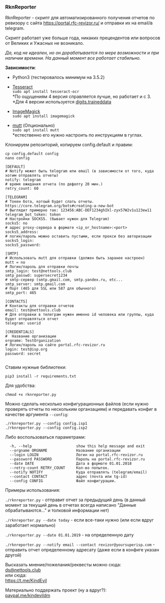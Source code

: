 
### **RknReporter**

RknReporter - скрипт для автоматизированного получения отчетов по ревизору с сайта https://portal.rfc-revizor.ru/ и отправки их на email/в telegram.

Скрипт работает уже больше года, никаких прецендентов или вопросов от Великих и Ужасных не возникало.

_Да, код не идеален, но он дорабатывается по мере возможности и при наличии времени. На данный момент все работает стабильно._

**Зависимости**:
* Python3 (тестировалось минимум на 3.5.2)
* <a href="https://github.com/tesseract-ocr/">Tesseract</a><br>
`sudo apt install tesseract-ocr
`<br>
*По ощущениям 4 версия справляется лучше, но работает и с 3.<br>
*Для 4 версии используется <a href="https://github.com/Shreeshrii/tessdata_shreetest/blob/master/digits1.traineddata">digits.traineddata</a>

* <a href="https://github.com/ImageMagick">ImageMagick</a><br>
`sudo apt install imagemagick
`<br>

* <a href="https://gitlab.com/muttmua/mutt">mutt</a> (Опционально)<br>
`sudo apt install mutt
`<br>
*естественно его нужно настроить по инструкциям в гуглах.


Клонируем репозиторий, копируем config.default и правим:
`````
cp config.default config
nano config
`````

`````
[DEFAULT]
# Notify может быть telegram или email (в зависимости от того, куда хотим отправлять отчеты)
notify: telegram
# время ожидания отчета (по дефолту 20 мин.)
retry_count: 60

[TELEGRAM]
# Токен бота, котоый будет слать отчеты. https://core.telegram.org/bots#creating-a-new-bot
# Выглядит примерно так: 123456:ABC-DEF1234ghIkl-zyx57W2v1u123ew11
telegram_bot_token: token
# Настройки SOCKS5. (бывает нужен для Telegram)
socks5: no
# адрес proxy-сервера в формате <ip_or_hostname>:<port>
socks5_address:
# логин/пароль можно оставить пустыми, если прокси без авторизации
socks5_login:
socks5_password:

[SMTP]
# Использовать mutt для отправки (должен быть заранее настроен)
mutt = no
# Логин/пароль для отправки почты
smtp_login: test@nettools.club
smtp_passwd: supersecret1234
# smtp-сервер (smtp.gmail.com, smtp.yandex.ru, etc...
smtp_server: smtp.gmail.com
# Порт (465 для SSL или 587 для обычного)
smtp_port: 465

[CONTACTS]
# Контакты для отправки отчетов
email: test@nettools.club
# Для отправки в телеграм нужен именно id человека или группы, куда будет отправляться отчет
telegram: userid

[CREDENTIALS]
#  Название организации
orgname: TestOrganization
# Логин/пароль на сайте portal.rfc-revizor.ru
login: test@isp.org
password: secret


``````
Ставим нужные библиотеки:

`pip3 install -r requirements.txt
`

Для удобства:

`chmod +x rknreporter.py
`

Можно сделать несколько конфигурационных файлов (если нужно проверять отчеты по нескольким органзациям) и передавать конфиг в качестве аргумента `--config`:
`````
./rknreporter.py --config config.isp1
./rknreporter.py --config config.isp2
`````
Либо воспользоваться параметрами:

`````
  -h, --help                    show this help message and exit
  --orgname ORGNAME             Название организации
  --login LOGIN                 Логин на portal.rfc-revizor.ru
  --password PASSWORD           Пароль на portal.rfc-revizor.ru
  --date DATE                   Дата в формате 01.01.2018
  --retry-count RETRY_COUNT     Кол-во попыток.
  --notify NOTIFY               Куда отправлять (telegram/email)
  --contact CONTACT             адрес (почта или tg-id)
  --config CONFIG               Файл конфигурации.
`````

Примеры использования:

`./rknreporter.py` - отправит отчет за предыдущий день (в данный момент за текущий день в отчетах всегда написано "Данные обрабатываются..." и толковой информации нет)

`./rknreporter.py --date today` - если все-таки нужно (или если вдруг заработает нормально)

`./rknreporter.py --date 01.01.2019` - на определенную дату

`./rknreporter.py --notify email --contact revizor@yoursuperisp.com` - отправить отчет определенному адресату (даже если в конфиге указан другой)

Высказать мнение/пожелания/реквесты можно сюда:<br>
 <a href="mailto:admin@nettools.club">ds@nettools.club</a><br>
или сюда:<br>
https://t.me/KindEvil <br>

Материально поддержать проект (ну а вдруг?):<br>
<a href="https://paypal.me/kindevildm?locale.x=en_US">paypal.me/kindevildm</a>